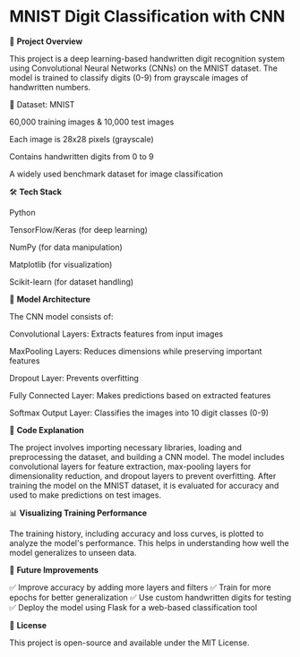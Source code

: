 # MNIST Digit Classification with CNN

📌 **Project Overview**

This project is a deep learning-based handwritten digit recognition system using Convolutional Neural Networks (CNNs) on the MNIST dataset. The model is trained to classify digits (0-9) from grayscale images of handwritten numbers.

📂 Dataset: MNIST

60,000 training images & 10,000 test images

Each image is 28x28 pixels (grayscale)

Contains handwritten digits from 0 to 9

A widely used benchmark dataset for image classification

🛠 **Tech Stack**

Python

TensorFlow/Keras (for deep learning)

NumPy (for data manipulation)

Matplotlib (for visualization)

Scikit-learn (for dataset handling)

🚀 **Model Architecture**

The CNN model consists of:

Convolutional Layers: Extracts features from input images

MaxPooling Layers: Reduces dimensions while preserving important features

Dropout Layer: Prevents overfitting

Fully Connected Layer: Makes predictions based on extracted features

Softmax Output Layer: Classifies the images into 10 digit classes (0-9)

📜 **Code Explanation**

The project involves importing necessary libraries, loading and preprocessing the dataset, and building a CNN model. The model includes convolutional layers for feature extraction, max-pooling layers for dimensionality reduction, and dropout layers to prevent overfitting. After training the model on the MNIST dataset, it is evaluated for accuracy and used to make predictions on test images.

📊 **Visualizing Training Performance**

The training history, including accuracy and loss curves, is plotted to analyze the model's performance. This helps in understanding how well the model generalizes to unseen data.

📌 **Future Improvements**

✅ Improve accuracy by adding more layers and filters
✅ Train for more epochs for better generalization
✅ Use custom handwritten digits for testing
✅ Deploy the model using Flask for a web-based classification tool

📜 **License**

This project is open-source and available under the MIT License.


